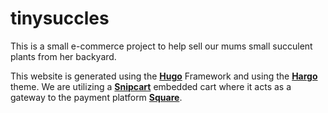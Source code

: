 # tinysuccles

This is a small e-commerce project to help sell our mums small succulent plants from her backyard.

This website is generated using the [**Hugo**](https://gohugo.io/) Framework and using the [**Hargo**](https://github.com/themefisher/hargo) theme.
We are utilizing a [**Snipcart**](https://snipcart.com/) embedded cart where it acts as a gateway to the payment platform [**Square**](http://www.square.com/).
